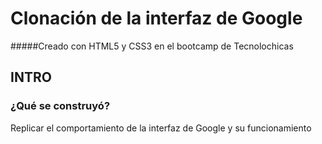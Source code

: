 # Clonación de la interfaz de Google
#####Creado con HTML5 y CSS3 en el bootcamp de Tecnolochicas
## INTRO

### ¿Qué se construyó?
Replicar el comportamiento de la interfaz de Google y su funcionamiento

